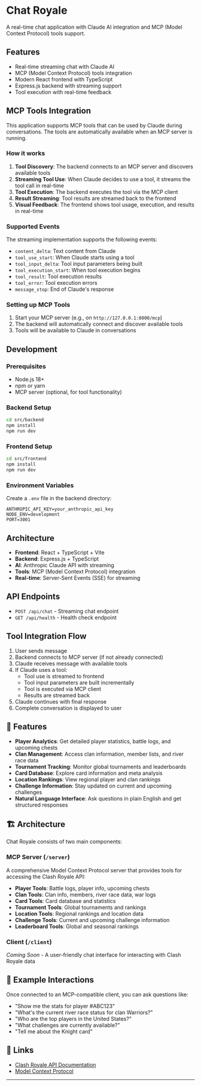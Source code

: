 # Chat Royale

A real-time chat application with Claude AI integration and MCP (Model Context Protocol) tools support.

## Features

- Real-time streaming chat with Claude AI
- MCP (Model Context Protocol) tools integration
- Modern React frontend with TypeScript
- Express.js backend with streaming support
- Tool execution with real-time feedback

## MCP Tools Integration

This application supports MCP tools that can be used by Claude during conversations. The tools are automatically available when an MCP server is running.

### How it works

1. **Tool Discovery**: The backend connects to an MCP server and discovers available tools
2. **Streaming Tool Use**: When Claude decides to use a tool, it streams the tool call in real-time
3. **Tool Execution**: The backend executes the tool via the MCP client
4. **Result Streaming**: Tool results are streamed back to the frontend
5. **Visual Feedback**: The frontend shows tool usage, execution, and results in real-time

### Supported Events

The streaming implementation supports the following events:

- `content_delta`: Text content from Claude
- `tool_use_start`: When Claude starts using a tool
- `tool_input_delta`: Tool input parameters being built
- `tool_execution_start`: When tool execution begins
- `tool_result`: Tool execution results
- `tool_error`: Tool execution errors
- `message_stop`: End of Claude's response

### Setting up MCP Tools

1. Start your MCP server (e.g., on `http://127.0.0.1:8000/mcp`)
2. The backend will automatically connect and discover available tools
3. Tools will be available to Claude in conversations

## Development

### Prerequisites

- Node.js 18+
- npm or yarn
- MCP server (optional, for tool functionality)

### Backend Setup

```bash
cd src/backend
npm install
npm run dev
```

### Frontend Setup

```bash
cd src/frontend
npm install
npm run dev
```

### Environment Variables

Create a `.env` file in the backend directory:

```env
ANTHROPIC_API_KEY=your_anthropic_api_key
NODE_ENV=development
PORT=3001
```

## Architecture

- **Frontend**: React + TypeScript + Vite
- **Backend**: Express.js + TypeScript
- **AI**: Anthropic Claude API with streaming
- **Tools**: MCP (Model Context Protocol) integration
- **Real-time**: Server-Sent Events (SSE) for streaming

## API Endpoints

- `POST /api/chat` - Streaming chat endpoint
- `GET /api/health` - Health check endpoint

## Tool Integration Flow

1. User sends message
2. Backend connects to MCP server (if not already connected)
3. Claude receives message with available tools
4. If Claude uses a tool:
   - Tool use is streamed to frontend
   - Tool input parameters are built incrementally
   - Tool is executed via MCP client
   - Results are streamed back
5. Claude continues with final response
6. Complete conversation is displayed to user

## 🌟 Features

- **Player Analytics**: Get detailed player statistics, battle logs, and upcoming chests
- **Clan Management**: Access clan information, member lists, and river race data
- **Tournament Tracking**: Monitor global tournaments and leaderboards
- **Card Database**: Explore card information and meta analysis
- **Location Rankings**: View regional player and clan rankings
- **Challenge Information**: Stay updated on current and upcoming challenges
- **Natural Language Interface**: Ask questions in plain English and get structured responses

## 🏗️ Architecture

Chat Royale consists of two main components:

### MCP Server (`/server`)
A comprehensive Model Context Protocol server that provides tools for accessing the Clash Royale API:

- **Player Tools**: Battle logs, player info, upcoming chests
- **Clan Tools**: Clan info, members, river race data, war logs
- **Card Tools**: Card database and statistics
- **Tournament Tools**: Global tournaments and rankings
- **Location Tools**: Regional rankings and location data
- **Challenge Tools**: Current and upcoming challenge information
- **Leaderboard Tools**: Global and seasonal rankings

### Client (`/client`)
*Coming Soon* - A user-friendly chat interface for interacting with Clash Royale data

## 💬 Example Interactions

Once connected to an MCP-compatible client, you can ask questions like:

- "Show me the stats for player #ABC123"
- "What's the current river race status for clan Warriors?"
- "Who are the top players in the United States?"
- "What challenges are currently available?"
- "Tell me about the Knight card"

## 🔗 Links

- [Clash Royale API Documentation](https://developer.clashroyale.com/)
- [Model Context Protocol](https://modelcontextprotocol.io/)

---